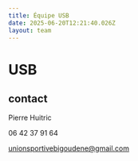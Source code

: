 ```yaml
---
title: Équipe USB
date: 2025-06-20T12:21:40.026Z
layout: team
---
```


# USB



## contact 

Pierre Huitric 

06 42 37 91 64

unionsportivebigoudene@gmail.com

